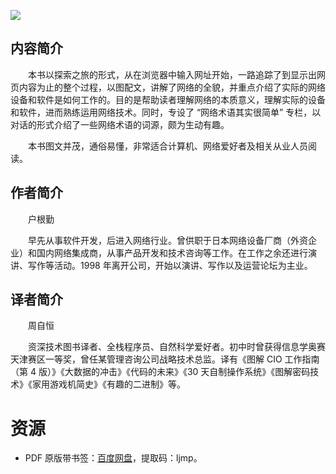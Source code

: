 ![](http://img3m9.ddimg.cn/2/21/24174119-1_u_2.jpg)

## 内容简介

　　本书以探索之旅的形式，从在浏览器中输入网址开始，一路追踪了到显示出网页内容为止的整个过程，以图配文，讲解了网络的全貌，并重点介绍了实际的网络设备和软件是如何工作的。目的是帮助读者理解网络的本质意义，理解实际的设备和软件，进而熟练运用网络技术。同时，专设了 “网络术语其实很简单” 专栏，以对话的形式介绍了一些网络术语的词源，颇为生动有趣。

　　本书图文并茂，通俗易懂，非常适合计算机、网络爱好者及相关从业人员阅读。

## 作者简介

　　户根勤

　　早先从事软件开发，后进入网络行业。曾供职于日本网络设备厂商（外资企业）和国内网络集成商，从事产品开发和技术咨询等工作。在工作之余还进行演讲、写作等活动。1998 年离开公司，开始以演讲、写作以及运营论坛为主业。

## 译者简介

　　周自恒

　　资深技术图书译者、全栈程序员、自然科学爱好者。初中时曾获得信息学奥赛天津赛区一等奖，曾任某管理咨询公司战略技术总监。译有《图解 CIO 工作指南（第 4 版）》《大数据的冲击》《代码的未来》《30 天自制操作系统》《图解密码技术》《家用游戏机简史》《有趣的二进制》等。

# 资源

* PDF 原版带书签：[百度网盘](https://pan.baidu.com/s/1xtdOISCIfOEt0tGuq3C_Bg)，提取码：ljmp。
